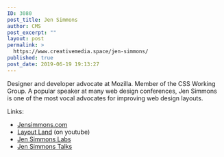 ```yaml
---
ID: 3080
post_title: Jen Simmons
author: CMS
post_excerpt: ""
layout: post
permalink: >
  https://www.creativemedia.space/jen-simmons/
published: true
post_date: 2019-06-19 19:13:27
---
```

<!-- wp:paragraph -->
<p>Designer and developer advocate at Mozilla. Member of the CSS Working Group. A popular speaker at many web design conferences, Jen Simmons is one of the most vocal advocates for improving web design layouts.</p>
<!-- /wp:paragraph -->

<!-- wp:paragraph -->
<p>Links:</p>
<!-- /wp:paragraph -->

<!-- wp:list -->
<ul><li><a href="https://jensimmons.com/">Jensimmons.com</a></li><li><a href="https://www.youtube.com/layoutland/">Layout Land</a> (on youtube)</li><li><a href="https://labs.jensimmons.com/">Jen Simmons Labs</a></li><li><a href="https://talks.jensimmons.com/">Jen Simmons Talks</a></li></ul>
<!-- /wp:list -->